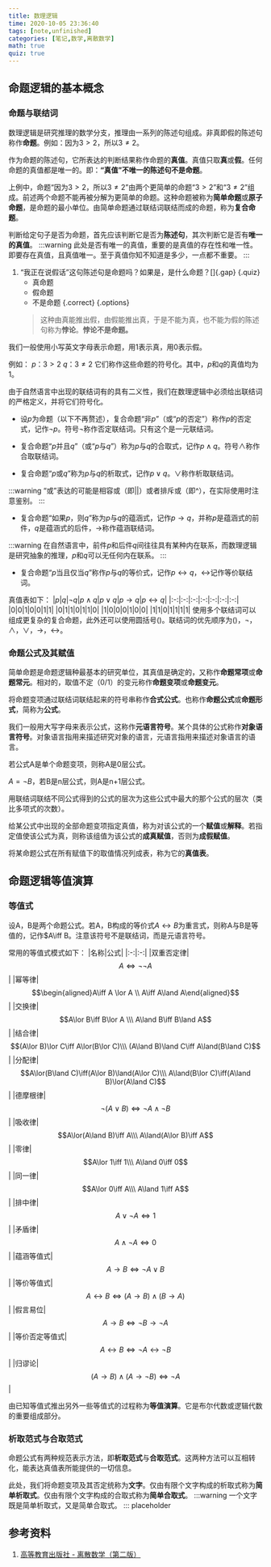 ```yaml
---
title: 数理逻辑
time: 2020-10-05 23:36:40
tags: [note,unfinished]
categories: [笔记,数学,离散数学]
math: true
quiz: true
---
```


## 命题逻辑的基本概念
### 命题与联结词
数理逻辑是研究推理的数学分支，推理由一系列的陈述句组成。非真即假的陈述句称作**命题**。例如：因为$3>2$，所以$3\not=2$。

作为命题的陈述句，它所表达的判断结果称作命题的**真值**。真值只取**真**或**假**。任何命题的真值都是唯一的。即：**“真值”不唯一的陈述句不是命题**。

上例中，命题“因为$3>2$，所以$3\not=2$”由两个更简单的命题“$3>2$”和“$3\not=2$”组成。前述两个命题不能再被分解为更简单的命题。这种命题被称为**简单命题**或**原子命题**，是命题的最小单位。由简单命题通过联结词联结而成的命题，称为**复合命题**。

判断给定句子是否为命题，首先应该判断它是否为**陈述句**，其次判断它是否有**唯一的真值**。
:::warning
此处是否有唯一的真值，重要的是真值的存在性和唯一性。即要存在真值，且真值唯一。至于真值你知不知道是多少，一点都不重要。
:::
1. “我正在说假话”这句陈述句是命题吗？如果是，是什么命题？[]{.gap} {.quiz}
    - 真命题
    - 假命题
    - 不是命题 {.correct}
{.options}
    > 这种由真能推出假，由假能推出真，于是不能为真，也不能为假的陈述句称为**悖论**。**悖论不是命题。**


我们一般使用小写英文字母表示命题，用1表示真，用0表示假。

例如：
$p$：$3>2$
$q$：$3\not=2$
它们称作这些命题的符号化。其中，$p$和$q$的真值均为1。

由于自然语言中出现的联结词有的具有二义性，我们在数理逻辑中必须给出联结词的严格定义，并将它们符号化。
+ 设$p$为命题（以下不再赘述），复合命题“非$p$”（或“$p$的否定”）称作$p$的否定式，记作$\lnot p$。符号$\lnot$称作否定联结词。只有这个是一元联结词。

+ 复合命题“$p$并且$q$”（或“$p$与$q$”）称为$p$与$q$的合取式，记作$p\land q$。符号$\land$称作合取联结词。

+ 复合命题“$p$或$q$”称为$p$与$q$的析取式，记作$p\lor q$。$\lor$称作析取联结词。

:::warning
“或”表达的可能是相容或（即||）或者排斥或（即^），在实际使用时注意鉴别。
:::

+ 复合命题“如果$p$，则$q$”称为$p$与$q$的蕴涵式，记作$p\to q$，并称$p$是蕴涵式的前件，$q$是蕴涵式的后件，$\to$称作蕴涵联结词。

:::warning
在自然语言中，前件$p$和后件$q$间往往具有某种内在联系，而数理逻辑是研究抽象的推理，$p$和$q$可以无任何内在联系。
:::

+ 复合命题“$p$当且仅当$q$”称作$p$与$q$的等价式，记作$p\leftrightarrow q$，$\leftrightarrow$记作等价联结词。

真值表如下：
|$p$|$q$|$\lnot q$|$p\land q$|$p\lor q$|$p\to q$|$p\leftrightarrow q$|
|:-:|:-:|:-:|:-:|:-:|:-:|:-:|
|0|0|1|0|0|1|1|
|0|1|1|0|1|1|0|
|1|0|0|0|1|0|0|
|1|1|0|1|1|1|1|
使用多个联结词可以组成更复杂的复合命题，此外还可以使用圆括号$()$。联结词的优先顺序为$()$，$\lnot$，$\land$，$\lor$，$\to$，$\leftrightarrow$。

### 命题公式及其赋值
简单命题是命题逻辑种最基本的研究单位，其真值是确定的，又称作**命题常项**或**命题常元**。相对的，取值不定（0/1）的变元称作**命题变项**或**命题变元**。

将命题变项通过联结词联结起来的符号串称作**合式公式**。也称作**命题公式**或**命题形式**，简称为**公式**。

我们一般用大写字母来表示公式，这称作**元语言符号**。某个具体的公式称作**对象语言符号**。对象语言指用来描述研究对象的语言，元语言指用来描述对象语言的语言。

若公式A是单个命题变项，则称A是0层公式。

$A=\lnot B$，若B是n层公式，则A是n+1层公式。

用联结词联结不同公式得到的公式的层次为这些公式中最大的那个公式的层次（类比多项式的次数）。

给某公式中出现的全部命题变项指定真值，称为对该公式的一个**赋值**或**解释**。若指定值使该公式为真，则称该组值为该公式的**成真赋值**，否则为**成假赋值**。

将某命题公式在所有赋值下的取值情况列成表，称为它的**真值表**。

## 命题逻辑等值演算
### 等值式
设A，B是两个命题公式。若A，B构成的等价式$A\leftrightarrow B$为重言式，则称A与B是等值的，记作$A\iff B。注意该符号不是联结词，而是元语言符号。

常用的等值式模式如下：
|名称|公式|
|:-:|:-:|
|双重否定律|$$A\iff\lnot\lnot A$$|
|幂等律|$$\begin{aligned}A\iff A \lor A \\ A\iff A\land A\end{aligned}$$|
|交换律|$$A\lor B\iff B\lor A \\\ A\land B\iff B\land A$$|
|结合律|$$(A\lor B)\lor C\iff A\lor(B\lor C)\\\ (A\land B)\land C\iff A\land(B\land C)$$|
|分配律|$$A\lor(B\land C)\iff(A\lor B)\land(A\lor C)\\\ A\land(B\lor C)\iff(A\land B)\lor(A\land C)$$|
|德摩根律|$$\lnot(A\lor B)\iff\lnot A\land\lnot B$$|
|吸收律|$$A\lor(A\land B)\iff A\\\ A\land(A\lor B)\iff A$$|
|零律|$$A\lor 1\iff 1\\\ A\land 0\iff 0$$|
|同一律|$$A\lor 0\iff A\\\ A\land 1\iff A$$|
|排中律|$$A\lor\lnot A\iff 1$$|
|矛盾律|$$A\land\lnot A\iff 0$$|
|蕴涵等值式|$$A\to B\iff\lnot A\lor B$$|
|等价等值式|$$A\leftrightarrow B\iff(A\to B)\land(B\to A)$$|
|假言易位|$$A\to B\iff\lnot B\to\lnot A$$|
|等价否定等值式|$$A\leftrightarrow B\iff\lnot A\leftrightarrow\lnot B$$|
|归谬论|$$(A\to B)\land(A\to\lnot B)\iff\lnot A$$|

由已知等值式推出另外一些等值式的过程称为**等值演算**。它是布尔代数或逻辑代数的重要组成部分。

### 析取范式与合取范式
命题公式有两种规范表示方法，即**析取范式**与**合取范式**。这两种方法可以互相转化，能表达真值表所能提供的一切信息。

此处，我们将命题变项及其否定统称为**文字**。仅由有限个文字构成的析取式称为**简单析取式**。仅由有限个文字构成的合取式称为**简单合取式**。
:::warning
一个文字既是简单析取式，又是简单合取式。
:::
placeholder













## 参考资料
1. [高等教育出版社 - 离散数学（第二版）](http://www.hep.edu.cn/book/details?uuid=92edf222-14a4-1000-973c-3fafc67de19c)